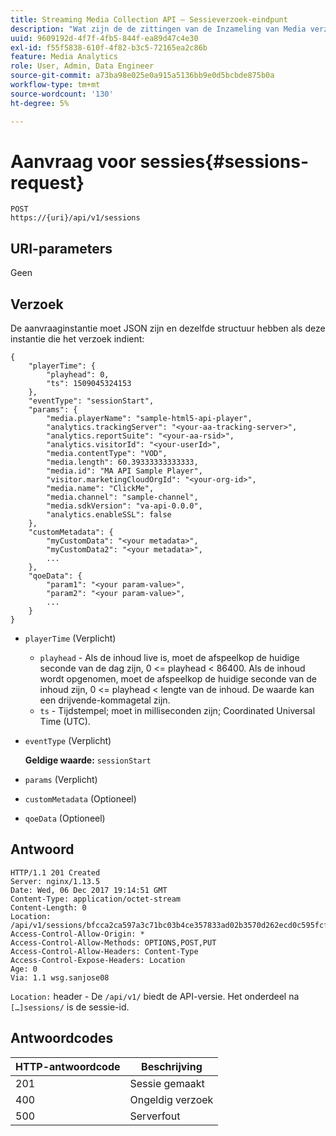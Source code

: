 ```yaml
---
title: Streaming Media Collection API — Sessieverzoek-eindpunt
description: "Wat zijn de de zittingen van de Inzameling van Media verzoeken eindpuntparameters en reacties?"
uuid: 9609192d-4f7f-4fb5-844f-ea89d47c4e30
exl-id: f55f5838-610f-4f82-b3c5-72165ea2c86b
feature: Media Analytics
role: User, Admin, Data Engineer
source-git-commit: a73ba98e025e0a915a5136bb9e0d5bcbde875b0a
workflow-type: tm+mt
source-wordcount: '130'
ht-degree: 5%

---
```


# Aanvraag voor sessies{#sessions-request}

```
POST 
https://{uri}/api/v1/sessions
```

## URI-parameters

Geen

## Verzoek

De aanvraaginstantie moet JSON zijn en dezelfde structuur hebben als deze instantie die het verzoek indient:

```
{ 
    "playerTime": { 
        "playhead": 0, 
        "ts": 1509045324153 
    }, 
    "eventType": "sessionStart", 
    "params": { 
        "media.playerName": "sample-html5-api-player", 
        "analytics.trackingServer": "<your-aa-tracking-server>", 
        "analytics.reportSuite": "<your-aa-rsid>", 
        "analytics.visitorId": "<your-userId>", 
        "media.contentType": "VOD", 
        "media.length": 60.39333333333333, 
        "media.id": "MA API Sample Player", 
        "visitor.marketingCloudOrgId": "<your-org-id>", 
        "media.name": "ClickMe", 
        "media.channel": "sample-channel", 
        "media.sdkVersion": "va-api-0.0.0", 
        "analytics.enableSSL": false 
    }, 
    "customMetadata": { 
        "myCustomData": "<your metadata>", 
        "myCustomData2": "<your metadata>", 
        ... 
    }, 
    "qoeData": { 
        "param1": "<your param-value>", 
        "param2": "<your param-value>", 
        ... 
    } 
}
```

* `playerTime` (Verplicht)
   * `playhead` - Als de inhoud live is, moet de afspeelkop de huidige seconde van de dag zijn, 0 &lt;= playhead &lt; 86400. Als de inhoud wordt opgenomen, moet de afspeelkop de huidige seconde van de inhoud zijn, 0 &lt;= playhead &lt; lengte van de inhoud. De waarde kan een drijvende-kommagetal zijn.
   * `ts` - Tijdstempel; moet in milliseconden zijn; Coordinated Universal Time (UTC).
* `eventType` (Verplicht)

   **Geldige waarde:** `sessionStart`
* `params` (Verplicht)
* `customMetadata` (Optioneel)
* `qoeData` (Optioneel)

## Antwoord

```
HTTP/1.1 201 Created 
Server: nginx/1.13.5 
Date: Wed, 06 Dec 2017 19:14:51 GMT 
Content-Type: application/octet-stream 
Content-Length: 0 
Location: /api/v1/sessions/bfcca2ca597a3c71bc03b4ce357833ad02b3570d262ecd0c595fcf8f2ae4df58 
Access-Control-Allow-Origin: * 
Access-Control-Allow-Methods: OPTIONS,POST,PUT 
Access-Control-Allow-Headers: Content-Type 
Access-Control-Expose-Headers: Location 
Age: 0 
Via: 1.1 wsg.sanjose08
```

`Location:` header - De `/api/v1/` biedt de API-versie. Het onderdeel na `[…]sessions/` is de sessie-id.

## Antwoordcodes

| HTTP-antwoordcode | Beschrijving |
|---|---|
| 201 | Sessie gemaakt |
| 400 | Ongeldig verzoek |
| 500 | Serverfout |
